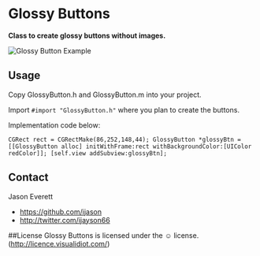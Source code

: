 Glossy Buttons
=====================

**Class to create glossy buttons without images.**

![Glossy Button Example](http://ijasoneverett.com/assets/img/GlossyBtn.png)


## Usage

Copy GlossyButton.h and GlossyButton.m into your project.

Import `#import "GlossyButton.h"` where you plan to create the buttons.

Implementation code below:

`
    CGRect rect = CGRectMake(86,252,148,44);
    GlossyButton *glossyBtn = [[GlossyButton alloc] initWithFrame:rect withBackgroundColor:[UIColor redColor]];
    [self.view addSubview:glossyBtn];
`

## Contact

Jason Everett

- https://github.com/ijason
- http://twitter.com/ijayson66

##License
Glossy Buttons is licensed under the &#9786; license. (http://licence.visualidiot.com/)